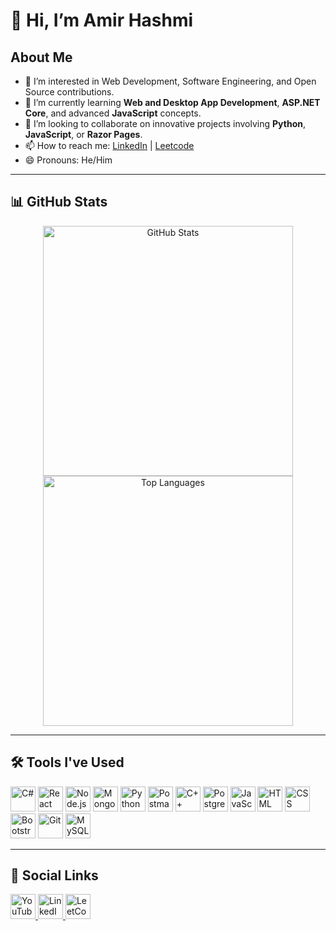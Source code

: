 # 👋 Hi, I’m Amir Hashmi

## About Me
- 👀 I’m interested in Web Development, Software Engineering, and Open Source contributions.
- 🌱 I’m currently learning **Web and Desktop App Development**, **ASP.NET Core**, and advanced **JavaScript** concepts.
- 💞️ I’m looking to collaborate on innovative projects involving **Python**, **JavaScript**, or **Razor Pages**.
- 📫 How to reach me: [LinkedIn](https://www.linkedin.com/in/amirhashmi017) | [Leetcode](https://leetcode.com/u/AmirHashmi191/)
- 😄 Pronouns: He/Him

---

## 📊 GitHub Stats

<p align="center">
 <img src="https://github-readme-stats.vercel.app/api?username=AmirHashmi017&show_icons=true&theme=radical" alt="GitHub Stats" width="400"/>
 <img src="https://github-readme-stats.vercel.app/api/top-langs/?username=AmirHashmi017&layout=compact&theme=radical" alt="Top Languages" width="400"/>


</p>


---

## 🛠️ Tools I've Used

<p align="left">
  <img src="https://img.icons8.com/color/48/000000/c-sharp-logo.png" alt="C#" width="40" height="40"/>
  <img src="https://img.icons8.com/color/48/000000/react-native.png" alt="React" width="40" height="40"/>
  <img src="https://img.icons8.com/color/48/000000/nodejs.png" alt="Node.js" width="40" height="40"/>
  <img src="https://img.icons8.com/color/48/000000/mongodb.png" alt="MongoDB" width="40" height="40"/>
  <img src="https://img.icons8.com/color/48/000000/python.png" alt="Python" width="40" height="40"/>
  <img src="https://img.icons8.com/external-tal-revivo-color-tal-revivo/48/000000/external-postman-is-the-only-complete-api-development-environment-logo-color-tal-revivo.png" alt="Postman API" width="40" height="40"/>
  <img src="https://img.icons8.com/color/48/000000/c-plus-plus-logo.png" alt="C++" width="40" height="40"/>
<img src="https://img.icons8.com/color/48/000000/postgreesql.png" alt="PostgreSQL" width="40" height="40"/>
  <img src="https://img.icons8.com/color/48/000000/javascript.png" alt="JavaScript" width="40" height="40"/>
  <img src="https://img.icons8.com/color/48/000000/html-5.png" alt="HTML" width="40" height="40"/>
  <img src="https://img.icons8.com/color/48/000000/css3.png" alt="CSS" width="40" height="40"/>
  <img src="https://img.icons8.com/color/48/000000/bootstrap.png" alt="Bootstrap" width="40" height="40"/>
  <img src="https://img.icons8.com/color/48/000000/git.png" alt="Git" width="40" height="40"/>
  <img src="https://img.icons8.com/fluency/48/000000/mysql-logo.png" alt="MySQL" width="40" height="40"/>
</p>

---


## 📱 Social Links

<p align="left">
 <a href="https://www.youtube.com/@TechVlogs-zb2dq" target="_blank" rel="noopener noreferrer">
    <img src="https://img.icons8.com/color/48/000000/youtube-play.png" alt="YouTube" width="40" height="40"/>
</a>
<a href="https://www.linkedin.com/in/amirhashmi017" target="_blank" rel="noopener noreferrer">
    <img src="https://img.icons8.com/color/48/000000/linkedin.png" alt="LinkedIn" width="40" height="40"/>
</a>
 <a href="(https://leetcode.com/u/AmirHashmi191/" target="_blank" rel="noopener noreferrer">
    <img src="https://upload.wikimedia.org/wikipedia/commons/1/19/LeetCode_logo_black.png" alt="LeetCode" width="40" height="40"/>
  </a>
</p>

